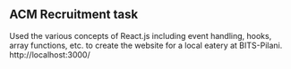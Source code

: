 ## ACM Recruitment task
Used the various concepts of React.js including event handling, hooks, array functions, etc. to create the website for a local eatery at BITS-Pilani.
http://localhost:3000/
